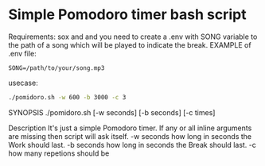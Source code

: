 # Simple Pomodoro timer bash script


Requirements:
  sox and and you need to create a .env with SONG variable to the path of a song which will be played to indicate the break.
  EXAMPLE of .env file:
  ```
  SONG=/path/to/your/song.mp3
  ```

usecase:
```bash
./pomidoro.sh -w 600 -b 3000 -c 3
```

SYNOPSIS
  ./pomidoro.sh [-w seconds] [-b seconds] [-c times]

Description
  It's just a simple Pomodoro timer.
  If any or all inline arguments are missing then script will ask itself.
  -w seconds
    how long in seconds the Work should last.
  -b seconds
    how long in seconds the Break should last.
  -c 
    how many repetions should be
